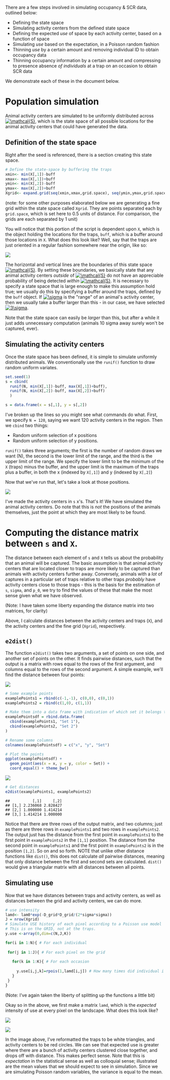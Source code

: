 


There are a few steps involved in simulating occupancy & SCR data, outlined below:

* Defining the state space
* Simulating activity centers from the defined state space
* Defining the expected *use* of space by each activity center, based on a function of space
* Simulating *use* based on the expectation, in a Poisson random fashion
* Thinning *use* by a certain amount and removing individual ID to obtain occupancy data
* Thinning occupancy information by a certain amount and compressing to presence absence *of individuals* at a trap on an occasion to obtain SCR data

We demonstrate each of these in the document below.

# Population simulation

Animal activity centers are simulated to be uniformly distributed across <a href="https://www.codecogs.com/eqnedit.php?latex=\mathcal{S}" target="_blank"><img src="https://latex.codecogs.com/gif.latex?\mathcal{S}" title="\mathcal{S}" /></a>, which is the state space of all possible locations for the animal activity centers that could have generated the data. 


## Definition of the state space 

Right after the seed is referenced, there is a section creating this state space. 




```r
# Define the state-space by buffering the traps
xmin<- min(X[,1])-buff
xmax<- max(X[,1])+buff
ymin<- min(X[,2])-buff
ymax<- max(X[,2])+buff
Xgrid<- expand.grid(seq(xmin,xmax,grid.space), seq(ymin,ymax,grid.space))
```

(note: for some other purposes elaborated below we are generating a fine grid within the state space called `Xgrid`. They are points separated each by `grid.space`, which is set here to 0.5 units of distance. For comparison, the grids are each separated by 1 unit)

You will notice that this portion of the script is dependent upon `X`, which is the object holding the locations for the traps, `buff`, which is a buffer around those locations in `X`. What does this look like? Well, say that the traps are just oriented in a regular fashion somewhere near the origin, like so:

![](https://github.com/awong234/CT_sim/blob/master/rmd/simDemo_files/figure-html/unnamed-chunk-3-1.png)



The horizontal and vertical lines are the boundaries of this state space 
<a href="https://www.codecogs.com/eqnedit.php?latex=\mathcal{S}" target="_blank"><img src="https://latex.codecogs.com/gif.latex?\mathcal{S}" title="\mathcal{S}" /></a>. 
By setting these boundaries, we basically state that any animal activity centers *outside* of 
<a href="https://www.codecogs.com/eqnedit.php?latex=\mathcal{S}" target="_blank"><img src="https://latex.codecogs.com/gif.latex?\mathcal{S}" title="\mathcal{S}" /></a> 
do not have an appreciable probability of being detected *within* 
<a href="https://www.codecogs.com/eqnedit.php?latex=\mathcal{S}" target="_blank"><img src="https://latex.codecogs.com/gif.latex?\mathcal{S}" title="\mathcal{S}" /></a>. 
It is necessary to specify a state space that is large enough to make this assumption hold true; we usually do this by specifying a buffer around the traps, defined by the `buff` object. If 
<a href="https://www.codecogs.com/eqnedit.php?latex=\sigma" target="_blank"><img src="https://latex.codecogs.com/gif.latex?\sigma" title="\sigma" /></a> 
is the "range" of an animal's activity center, then we usually take a buffer larger than this - in our case, we have selected 
<a href="https://www.codecogs.com/eqnedit.php?latex=3\sigma" target="_blank"><img src="https://latex.codecogs.com/gif.latex?3\sigma" title="3\sigma" /></a>. 

Note that the state space can easily be *larger* than this, but after a while it just adds unnecessary computation (animals 10 sigma away surely won't be captured, ever). 

## Simulating the activity centers

Once the state space has been defined, it is simple to simulate uniformly distributed animals. We conventionally use the `runif()` function to draw random uniform variates.


```r
set.seed(1)
s = cbind(
  runif(N, min(X[,1])-buff, max(X[,1])+buff), 
  runif(N, min(X[,2])-buff, max(X[,2])+buff)
  )

s = data.frame(x = s[,1], y = s[,2])
```

I've broken up the lines so you might see what commands do what. First, we specify `N = 120`, saying we want 120 activity centers in the region. Then we `cbind` two things: 

* Random uniform selection of x positions
* Random uniform selection of y positions. 

`runif()` takes three arguments; the first is the number of random draws we want (N), the second is the lower limit of the range, and the third is the upper limit of the range. We specify the lower limit to be the minimum of the `X` (traps) minus the buffer, and the upper limit is the maximum of the traps plus a buffer, in both the x (indexed by `X[,1]`) and y (indexed by `X[,2]`)

Now that we've run that, let's take a look at those positions.

![](https://github.com/awong234/CT_sim/blob/master/rmd/simDemo_files/figure-html/unnamed-chunk-5-1.png)



I've made the activity centers in `s` x's. That's it! We have simulated the animal activity centers. Do note that this is *not* the positions of the animals themselves, just the point at which they are most likely to be found. 

# Computing the distance matrix between `s` and `X`. 

The distance between each element of `s` and `X` tells us about the probability that an animal will be captured. The basic assumption is that animal activity centers that are located closer to traps are more likely to be captured than animals with activity centers further away. Conversely, animals with a *lot* of captures in a particular set of traps relative to other traps *probably* have activity centers close to those traps - this is the basis for the estimation of `s`, `sigma`, and `p_0`, we try to find the values of these that make the most sense given what we have observed. 



(Note: I have taken some liberty expanding the distance matrix into two matrices, for clarity)

Above, I calculate distances between the activity centers and traps (`X`), and the activity centers and the fine grid (`Xgrid`), respectively.

## `e2dist()`

The function `e2dist()` takes two arguments, a set of points on one side, and another set of points on the other. It finds pairwise distances, such that the output is a matrix with rows equal to the rows of the first argument, and columns equal to the rows of the second argument. A simple example, we'll find the distance between four points:

![](https://github.com/awong234/CT_sim/blob/master/rmd/simDemo_files/figure-html/unnamed-chunk-7-1.png)


```r
# Some example points
examplePoints1 = rbind(c(-1,-1), c(0,0), c(0,1))
examplePoints2 = rbind(c(1,0), c(1,1))

# Make them into a data frame with indication of which set it belongs to
examplePointsdf = rbind.data.frame(
  cbind(examplePoints1, "Set 1"),
  cbind(examplePoints2, "Set 2")
) 

# Rename some columns
colnames(examplePointsdf) = c("x", "y", "Set")

# Plot the points
ggplot(examplePointsdf) + 
  geom_point(aes(x = x, y = y, color = Set)) + 
  coord_equal() + theme_bw()
```

![](simDemo_files/figure-html/unnamed-chunk-7-1.png)<!-- -->

```r
# Get distances
e2dist(examplePoints1, examplePoints2)
```

```
##          [,1]     [,2]
## [1,] 2.236068 2.828427
## [2,] 1.000000 1.414214
## [3,] 1.414214 1.000000
```



Notice that there are three rows of the output matrix, and two columns; just as there are three rows in `examplePoints1` and two rows in `examplePoints2`. The output just has the distance from the first point in `examplePoints1` to the first point in `examplePoints2` in the `[1,1]` position. The distance from the second point in `examplePoints1` and the first point in `examplePoints2` is in the position `[1,2]`. So on and so forth. NOTE that unlike other distance functions like `dist()`, this does not calculate *all* pairwise distances, meaning that only distance between the first and second sets are calculated. `dist()` would give a triangular matrix with all distances between all points. 

## Simulating use 

Now that we have distances between traps and activity centers, as well as distances between the grid and activity centers, we can do more. 


```r
# use intensity
lamd<- lam0*exp(-D_grid*D_grid/(2*sigma*sigma))
J = nrow(Xgrid)
# Simulate USE history of each pixel according to a Poisson use model
# This is on the GRID, not at the traps.
y.use <-array(0,dim=c(N,J,K))

for(i in 1:N){ # For each individual
  
 for(j in 1:J){ # For each pixel on the grid
   
   for(k in 1:K){ # For each occasion
     
     y.use[i,j,k]=rpois(1,lamd[i,j]) # How many times did individual i use pixel j?
   }
 }
}
```

(Note: I've again taken the liberty of splitting up the functions a little bit)

Okay so in the above, we first make a matrix `lamd`, which is the *expected* intensity of use at every pixel on the landscape. What does this look like? 

![](https://github.com/awong234/CT_sim/blob/master/rmd/simDemo_files/figure-html/unnamed-chunk-9-1.png)

![](simDemo_files/figure-html/unnamed-chunk-9-1.png)<!-- -->

In the image above, I've reformatted the traps to be white triangles, and activity centers to be red circles. We can see that expected use is greater where there are a bunch of activity centers clustered close together, and drops off with distance. This makes perfect sense. Note that this is *expectation* in the statistical sense as well as colloquial sense; illustrated are the mean values that we should expect to see in simulation. Since we are simulating Poisson random variables, the variance is equal to the mean. 

